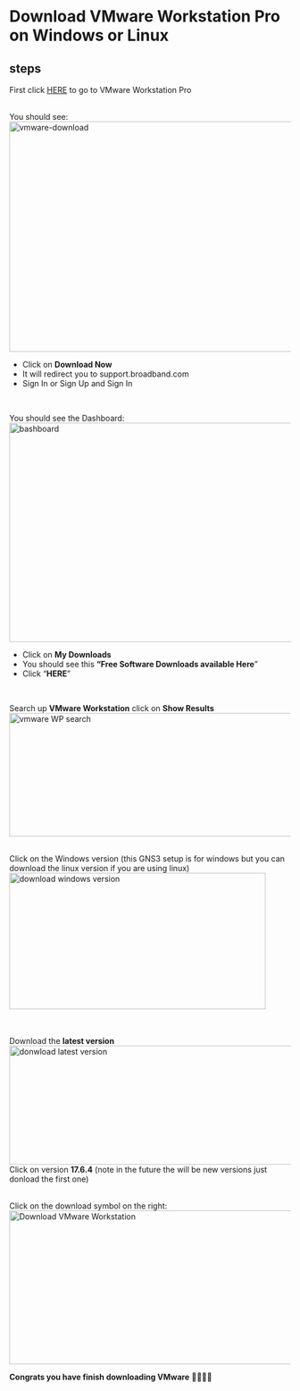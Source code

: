 # Download **VMware Workstation Pro on Windows or Linux**

## steps
First click <a href="https://www.vmware.com/products/desktop-hypervisor/workstation-and-fusion to download " target="new"> HERE</a> to go to VMware Workstation Pro

<br/>
You should see: <br/>
<img width="661" height="412" alt="vmware-download" src="https://github.com/user-attachments/assets/5197a9fc-c20d-4f13-b0df-589aca2098e7" />
<br />

- Click on **Download Now**
- It will redirect you to support.broadband.com
- Sign In or Sign Up and Sign In

<br/>

You should see the Dashboard:
<img width="829" height="392" alt="bashboard" src="https://github.com/user-attachments/assets/ecfc260e-e652-4496-910a-9c806a655e39" />
<br />

- Click on **My Downloads**
- You should see this **“Free Software Downloads available Here**”
- Click “**HERE**”
<br />

Search up **VMware Workstation** click on **Show Results**
<img width="742" height="221" alt="vmware WP search" src="https://github.com/user-attachments/assets/9129bf5e-08c0-4bd1-ad75-3448b0a71568" />

<br />
Click on the Windows version (this GNS3 setup is for windows but you can download the linux version if you are using linux) <br/> 

<img width="459" height="244" alt="download windows version" src="https://github.com/user-attachments/assets/955a13b7-5874-4070-b1fa-32674c2ded44" />

<br/> <br/>
Download the **latest version** <br/>
<img width="519" height="213" alt="donwload latest version" src="https://github.com/user-attachments/assets/fd83eb9a-15b8-4da0-bc45-a7285093d8f9" />
<br/>
Click on version **17.6.4** (note in the future the will be new versions just donload the first one)
 
<br/>
Click on the download symbol on the right:
<img width="908" height="275" alt="Download VMware Workstation" src="https://github.com/user-attachments/assets/8d9f18d3-1bc6-4125-b771-83f4bdb07ca9" />

<br/>

**Congrats you have finish downloading VMware** 🎉🥳🎉🥳
